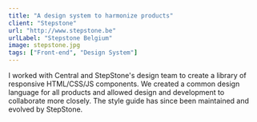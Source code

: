 ```yaml
---
title: "A design system to harmonize products"
client: "Stepstone"
url: "http://www.stepstone.be"
urlLabel: "Stepstone Belgium"
image: stepstone.jpg
tags: ["Front-end", "Design System"]
---
```


I worked with Central and StepStone's design team to create a library of responsive HTML/CSS/JS components. We created a common design language for all products and allowed design and development to collaborate more closely. The style guide has since been maintained and evolved by StepStone.
